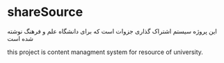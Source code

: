 # shareSource
این پروژه سیستم اشتراک گذاری جزوات است که برای دانشگاه علم و فرهنگ نوشته شده است

this project is content managment system for resource of university.
